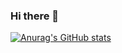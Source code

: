 ### Hi there 👋

[![Anurag's GitHub stats](https://github-readme-stats.vercel.app/api?username=TiicTac54)](https://github.com/anuraghazra/github-readme-stats)

<!--
**TiicTac54/TiicTac54** is a ✨ _special_ ✨ repository because its `README.md` (this file) appears on your GitHub profile.

Here are some ideas to get you started:

- 🔭 I’m currently working on ...
- 🌱 I’m currently learning ...
- 👯 I’m looking to collaborate on ...
- 🤔 I’m looking for help with ...
- 💬 Ask me about ...
- 📫 How to reach me: ...
- 😄 Pronouns: ...
- ⚡ Fun fact: ...
-->
